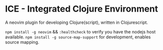 # ICE - Integrated Clojure Environment

A neovim plugin for developing Clojure(script), written in Clojurescript.

`npm install -g neovim` && `:healthcheck` to verify you have the nodejs host
available.
`npm install -g source-map-support` for development, enables source mapping.
